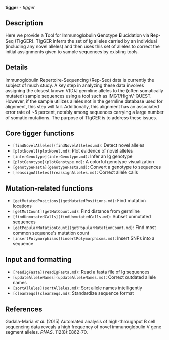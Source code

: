 





**tigger** - *tigger*

Description
--------------------

Here we provide a **T**ool for **I**mmuno**g**lobulin
**G**enotype **E**lucidation via
**R**ep-Seq (TIgGER). TIgGER inferrs the set of Ig alleles carried by an
individual (including any novel alleles) and then uses this set of alleles to
correct the initial assignments given to sample sequences by existing tools.



Details
-------------------

Immunoglobulin Repertoire-Sequencing (Rep-Seq) data is currently the
subject of much study. A key step in analyzing these data involves assigning
the closest known V(D)J germline alleles to the (often somatically mutated)
sample sequences using a tool such as IMGT/HighV-QUEST. However, if the
sample utilizes alleles not in the germline database used for alignment, this
step will fail. Additionally, this alignment has an associated error rate of
~5 percent, notably among sequences carrying a large number of somatic
mutations. The purpose of TIgGER is to address these issues.

Core tigger functions
-------------------



+ `[findNovelAlleles](findNovelAlleles.md)`:   Detect novel alleles
+ `[plotNovel](plotNovel.md)`:          Plot evidence of novel alleles
+ `[inferGenotype](inferGenotype.md)`:      Infer an Ig genotype
+ `[plotGenotype](plotGenotype.md)`:       A colorful genotype visualization
+ `[genotypeFasta](genotypeFasta.md)`:      Convert a genotype to sequences
+ `[reassignAlleles](reassignAlleles.md)`:    Correct allele calls


Mutation-related functions
-------------------



+ `[getMutatedPositions](getMutatedPositions.md)`:      Find mutation locations
+ `[getMutCount](getMutCount.md)`:              Find distance from germline
+ `[findUnmutatedCalls](findUnmutatedCalls.md)`:       Subset unmutated sequences
+ `[getPopularMutationCount](getPopularMutationCount.md)`:  Find most common sequence's
mutation count
+ `[insertPolymorphisms](insertPolymorphisms.md)`:      Insert SNPs into a sequence


Input and formatting
-------------------



+ `[readIgFasta](readIgFasta.md)`:        Read a fasta file of Ig sequences
+ `[updateAlleleNames](updateAlleleNames.md)`:  Correct outdated allele names
+ `[sortAlleles](sortAlleles.md)`:        Sort allele names intelligently
+ `[cleanSeqs](cleanSeqs.md)`:          Standardize sequence format


References
-------------------

Gadala-Maria *et al*. (2015) Automated analysis of
high-throughput B cell sequencing data reveals a high frequency of novel
immunoglobulin V gene segment alleles. *PNAS*. 112(8):E862-70.





